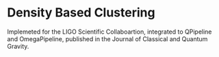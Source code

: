 # Density Based Clustering
Implemeted for the LIGO Scientific Collaboartion, integrated to
QPipeline and OmegaPipeline, published in the Journal of Classical
and Quantum Gravity.
